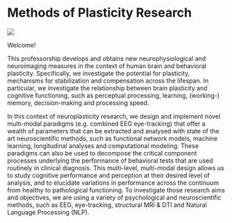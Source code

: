 # Methods of Plasticity Research
<a href="https://www.psychology.uzh.ch/en/areas/nec/plafor" alt="Website">
    <img src="https://img.shields.io/badge/%F0%9F%8C%90-website-blue" /></a>

Welcome!

This professorship develops and obtains new neurophysiological and neuroimaging measures in the context of human brain and behavioral plasticity. Specifically, we investigate the potential for plasticity, mechanisms for stabilization and compensation across the lifespan. In particular, we investigate the relationship between brain plasticity and cognitive functioning, such as perceptual processing, learning, (working-) memory, decision-making and processing speed.

In this context of neuroplasticity research, we design and implement novel multi-modal paradigms (e.g. combined EEG eye-tracking) that offer a wealth of parameters that can be extracted and analysed with state of the art neuroscientific methods, such as functional network models, machine learning, longitudinal analyses and computational modeling. These paradigms can also be used to decompose the critical component processes underlying the performance of behavioral tests that are used routinely in clinical diagnosis. This multi-level, multi-modal design allows us to study cognitive performance and perception at their desired level of analysis, and to elucidate variations in performance across the continuum from healthy to pathological functioning. To investigate those research aims and objectives, we are using a variety of psychological and neuroscientific methods, such as EEG, eye-tracking, structural MRI & DTI and Natural Language Processing (NLP).
